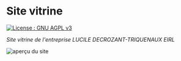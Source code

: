 # Site vitrine

[![License : GNU AGPL v3](https://img.shields.io/badge/License-AGPL%20v3-blue.svg)](https://www.gnu.org/licenses/agpl-3.0)

*Site vitrine de l'entreprise LUCILE DECROZANT-TRIQUENAUX EIRL*

![aperçu du site](https://user-images.githubusercontent.com/23707217/39398761-de7f03ca-4b12-11e8-90cc-126463a82b54.png)
